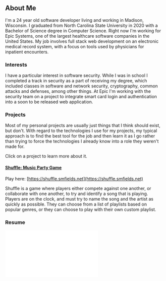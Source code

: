 ## About Me
I'm a 24 year old software developer living and working in Madison, Wisconsin. I graduated from North Carolina State University in 2020 with a Bachelor of Science degree in Computer Science. Right now I'm working for Epic Systems, one of the largest healthcare software companies in the United States. My job involves full stack web development on an electronic medical record system, with a focus on tools used by physicians for inpatient encounters.

### Interests
I have a particular interest in software security. While I was in school I completed a track in security as a part of receiving my degree, which included classes in software and network security, cryptography, common attacks and defenses, among other things. At Epic I'm working with the security team on a project to integrate smart card login and authentication into a soon to be released web application. 

### Projects
Most of my personal projects are usually just things that I think should exist, but don't. With regard to the technologies I use for my projects, my typical approach is to find the best tool for the job and then learn it as I go rather than trying to force the technologies I already know into a role they weren't made for.

Click on a project to learn more about it. 

#### [Shuffle: Music Party Game](Shuffle.md)
Play here: [https://shuffle.smfields.net](https://shuffle.smfields.net)

Shuffle is a game where players either compete against one another, or collaborate with one another, to try and identify a song that is playing. Players are on the clock, and must try to name the song and the artist as quickly as possible. They can choose from a list of playlists based on popular genres, or they can choose to play with their own custom playlist. 

### Resume
<embed src="/assets/img/2020Resume.pdf" type="application/pdf">